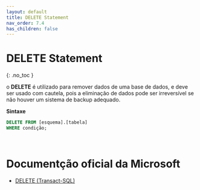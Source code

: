 ```yaml
---
layout: default
title: DELETE Statement
nav_order: 7.4
has_children: false
---
```



# DELETE Statement
{: .no_toc }


o **DELETE** é utilizado para remover dados de uma base de dados, e deve ser usado com cautela, pois a eliminação de dados pode ser irreversível se não houver um sistema de backup adequado.


**Sintaxe** 

```sql
DELETE FROM [esquema].[tabela]
WHERE condição;
```


<br>

# Documentção oficial da Microsoft

- [DELETE (Transact-SQL)](https://learn.microsoft.com/en-us/sql/t-sql/statements/delete-transact-sql)
